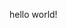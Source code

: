 <!-- 1. ai
2. backend
3. benchmark
4. blockchain
5. clean-architecture // changelog
6. cloud
7. config
8. contubution
9. database
10. design-pattern
11. documentation
12. external
13. frontend
14. infrastucture
15. internal
16. media
17. microservice
18. observability
19. package
20. payment
21. platform
22. privacy
23. roadmap
24. script
25. security
26. solid-principle // generator
27. template
28. test
29. theory
30. tool
31. trend
32. ui
33. ux
34. workflow
35. trend -->

<!--
ai
algorithm
backend
blockchain
config
database
design-pattern
documentation
frontend
media
observability
package
payment
privacy
roadmap
script
security
test
theory
ui
ux
-->

<!--
In this project I am trying to build a platform to make developer experience (as dx is the shortform) better. By using this developers will manage huge website project more efficiently.It is a huge project so I have devided it in smaller component's like:

1. dx-authflow[having trouble to integrate authentication in your website? you need dx-authflow this thing got -: 536 social login options, all blockchain wallets supported in the world and 3 more awesome feature I just can't explain this project's features in this short description. I sure wasted so many time in this project. but the final results just make this hard work paid off 😊. I can promise you have never seen so much features in an authentication package!!! there is many things to say so just check the github repo -> https://github.com/beingofexistence/dx-authflow.git (status:COMPLETED-@1.0.0)
]

2. dx-ai[by using this package you can use any ai models strait from huggingface,openai or any ai models providers to your own website ->  https://github.com/beingofexistence/dx-ai.git (status:ALMOST_COMPLETED)]

3. dx-blockchain[will asemble all ethreum,solana and cosmos based blockchain in only place means you can intregate your website to any of this blockchain providers by using this package ->  https://github.com/beingofexistence/dx-blockchain.git (status:ALMOST_COMPLETED)]

4. dx-frontend[will solve the headache of JavaScript frontend frameworks -> https://github.com/beingofexistence/dx-frontend.git (status:FAR_FROM_COMPLETED)]

5. dx-backend[will give you a changce to use different backend backups for more sucurity of your users -> https://github.com/beingofexistence/dx-backend.git (status:FAR_FROM_COMPLETED)]

6. dx-database[will assemble all 465 databases in the world and make your applications user's data more accessible in fast and efficient way ->  https://github.com/beingofexistence/dx-database.git (status:FAR_FROM_COMPLETED)]

7. dx-ui[by using this one ui library you can use most popular ui libraries like material-ui,ant-design,nextui,chakra-ui... total 30+ libraries at once ->  https://github.com/beingofexistence/dx-ui.git (status:ALMOST_COMPLETED)]

8. dx-ux[there are like millions of javascript libraries that are great but not no one is literally not even aware of. that's why I maded this project to assemble them all keeping in mind optimization website and provide an ai to search for the right libraries for right 👍 not the most popular ones ->  https://github.com/beingofexistence/dx-ux.git (status:FAR_FROM_COMPLETED)]

9. dx-animeflow [this project will manage your website's icon - target to cover 5million icons in glassmorphisum,neon,rainbow,animated,sharp,fill,outlined and water-colored 💦 flavors,fonts,dom + window + canvas,animated svg and browser consoles and animations ->  https://github.com/beingofexistence/dx-animeflow.git (status:FAR_FROM_COMPLETED)]

10. dx-paymentflow[ will provide you all payment dealing providers -> https://github.com/beingofexistence/dx-paymentflow.git (status:FAR_FROM_COMPLETED)]
-->


<!-- Dx’s Frontend Cloud provides the developer experience and infrastructure to build, scale, and secure a faster, more personalized Web. -->

<!-- hello old github repo. -->

<!--
old shadcn-ui code.
```
import Image from "next/image"
import Link from "next/link"

import { siteConfig } from "@/config/site"
import { cn } from "@/lib/utils"
import { Announcement } from "@/components/announcement"
import { ExamplesNav } from "@/components/examples-nav"
import { Icons } from "@/components/icons"
import {
  PageActions,
  PageHeader,
  PageHeaderDescription,
  PageHeaderHeading,
} from "@/components/page-header"
import { buttonVariants } from "@/registry/new-york/ui/button"
import MailPage from "@/app/(app)/examples/mail/page"
import { Button } from "@/registry/default/ui/button"
import { Input } from "@/registry/default/ui/input"
import { Label } from "@/registry/default/ui/label"
import {
  Card,
  CardContent,
  CardDescription,
  CardHeader,
  CardTitle,
} from "@/registry/default/ui/card"

export default function IndexPage() {
  return (
    <div className="container relative">
      {/* <PageHeader>
        <Announcement />
        <PageHeaderHeading>Build your component library</PageHeaderHeading>
        <PageHeaderDescription>
          Beautifully designed components that you can copy and paste into your
          apps. Accessible. Customizable. Open Source.
        </PageHeaderDescription>
        <PageActions>
          <Link href="/docs" className={cn(buttonVariants())}>
            Get Started
          </Link>
          <Link
            target="_blank"
            rel="noreferrer"
            href={siteConfig.links.github}
            className={cn(buttonVariants({ variant: "outline" }))}
          >
            <Icons.gitHub className="mr-2 h-4 w-4" />
            GitHub
          </Link>
        </PageActions>
      </PageHeader>
      <ExamplesNav className="[&>a:first-child]:text-primary" />
      <section className="overflow-hidden rounded-lg border bg-background shadow-md md:hidden md:shadow-xl">
        <Image
          src="/examples/mail-dark.png"
          width={1280}
          height={727}
          alt="Mail"
          className="hidden dark:block"
        />
        <Image
          src="/examples/mail-light.png"
          width={1280}
          height={727}
          alt="Mail"
          className="block dark:hidden"
        />
      </section>
      <section className="hidden md:block">
        <div className="overflow-hidden rounded-lg border bg-background shadow-lg">
          <MailPage />
        </div>
      </section> */}
      {/* <div className="w-full lg:grid lg:min-h-[600px] lg:grid-cols-2 xl:min-h-[800px] mt-16">
        <div className="flex items-center justify-center py-12">
          <div className="mx-auto grid w-[350px] gap-6">
            <div className="grid gap-2 text-center">
              <h1 className="text-3xl font-bold">Login</h1>
              <p className="text-balance text-muted-foreground">
                Use any of these method below to login to your account
              </p>
            </div>
            <div className="grid gap-4">
              <div className="grid gap-2">
                <Label htmlFor="email">Email</Label>
                <Input
                  id="email"
                  type="email"
                  placeholder="m@example.com"
                  required
                />
              </div>
              <div className="grid gap-2">
                <div className="flex items-center">
                  <Label htmlFor="password">Password</Label>
                  <Link
                    href="/forgot-password"
                    className="ml-auto inline-block text-sm underline"
                  >
                    Forgot your password?
                  </Link>
                </div>
                <Input id="password" type="password" required />
              </div>
              <Button type="submit" className="w-full">
                Login
              </Button>
              <Button variant="outline" className="w-full">
                Login with Google
              </Button>
            </div>
            <div className="mt-4 text-center text-sm">
              Don&apos;t have an account?{" "}
              <Link href="#" className="underline">
                Sign up
              </Link>
            </div>
          </div>
        </div>
        <div className="hidden bg-muted lg:block rounded-md">
          <Image
            src="/placeholder.svg"
            alt="Image"
            width="1920"
            height="1080"
            className="h-full w-full object-cover dark:brightness-[0.2] dark:grayscale"
          />
        </div>
      </div> */}

      <Card className="mx-auto max-w-sm mt-32">
        <CardHeader>
          <CardTitle className="text-2xl">Signin</CardTitle>
          <CardDescription>
            Access your account via the methods below.
          </CardDescription>
        </CardHeader>
        <CardContent>
          <div className="grid gap-4">
            <div className="grid gap-2">
              <Label htmlFor="text">Email or Username</Label>
              <Input
                id="email_or_username"
                type="text"
                placeholder="m@example.com"
                required
              />
            </div>
            <div className="grid gap-2">
              <div className="flex items-center">
                <Label htmlFor="password">Password</Label>
                <Link href="#" className="ml-auto inline-block text-sm underline">
                  Forgot your password?
                </Link>
              </div>
              <Input id="password" type="password" required />
            </div>
            <Button type="submit" className="w-full">
              Conform Email or Username
            </Button>


            <Button variant="outline" className="w-full">
              Login with Google
            </Button>
          </div>
          <div className="mt-4 text-center text-sm">
            Don&apos;t have an account?{" "}
            <Link href="#" className="underline">
              Sign up
            </Link>
          </div>
        </CardContent>
      </Card>

    </div>
  )
}
```
-->
hello world!